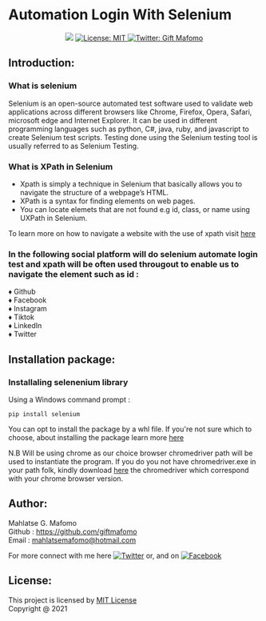 # Automation Login With Selenium

<p align="center">
   
 <img src="https://img.shields.io/pypi/pyversions/see?style=plastic)" />  
  <a href="(https://github.com/giftmafomo/website--login-with-selenium/blob/fdd79685000abf22906e369fd9377b2ce0b3476b/LICENSE#L1)">
    <img alt="License: MIT" src="https://img.shields.io/badge/license-MIT-yellow.svg" target="_blank" />
  </a>
  
  <a href="https://twitter.com/mafomo_gift">
    <img alt="Twitter: Gift Mafomo" src="https://img.shields.io/twitter/follow/mafomo_gift.svg?style=social" target="_blank" />
  </a>
</p>


## Introduction:



### What is selenium
Selenium is an open-source automated test software used to validate web applications across different browsers like Chrome, Firefox, Opera, Safari, microsoft edge and Internet Explorer. It can be used in different programming languages such as python, C#, java, ruby, and javascript to create Selenium test scripts. Testing done using the Selenium testing tool is usually referred to as Selenium Testing.

### What is XPath in Selenium
* Xpath is simply a technique in Selenium that basically allows you to navigate the structure of a webpage’s HTML. 
* XPath is a syntax for finding elements on web pages. 
* You can locate elemets that are not found e.g id, class, or name using UXPath in Selenium.
 
To learn more on how to navigate a website with the use of xpath visit [here](https://www.perfecto.io/blog/xpath-in-selenium) 

### In the following social platform will do selenium automate login test and xpath will be often used througout to enable us to navigate the element such as id :

:diamonds: Github      
:diamonds: Facebook   
:diamonds: Instagram   
:diamonds: Tiktok    
:diamonds: LinkedIn   
:diamonds: Twitter   

## Installation package:

### Installaling selenenium library

Using a Windows command prompt :

 ```pip install selenium```

You can opt to install the package by a whl file. If you're not sure which to choose, about installing the package learn more [here](https://files.pythonhosted.org/packages/58/76/705b5c776f783d1ba7c630347463d4ae323282bbd859a8e9420c7ff79581/selenium-4.1.0-py3-none-any.whl`)

N.B Will be using chrome as our choice browser 
chromedriver path will be used to instantiate the program. 
If you do you not have chromedriver.exe in your path folk, kindly download [here](https://chromedriver.chromium.org/downloads) the chromedriver which correspond with your chrome browser version.

## Author:

Mahlatse G. Mafomo  
Github : https://github.com/giftmafomo  
Email  : mahlatsemafomo@hotmail.com  


<!-- display the social media buttons in your README -->
For more connect with me here 
[![Twitter][1.1]][1]
or, and on
[![Facebook][2.1]][2]


<!-- links to social media icons -->
<!-- no need to change these -->

<!-- icons with padding -->

[1.1]: http://i.imgur.com/tXSoThF.png (twitter icon with padding)
[2.1]: http://i.imgur.com/P3YfQoD.png (facebook icon with padding)


<!-- icons without padding -->
[1.2]: http://i.imgur.com/wWzX9uB.png (twitter icon without padding)
[2.2]: http://i.imgur.com/fep1WsG.png (facebook icon without padding)

<!-- links to your social media accounts -->
<!-- update these accordingly -->

[1]: http://www.twitter.com/mafomo_gifted
[2]: http://www.facebook.com/mahlatsegiftmafomo


<!-- Please don't remove this: Grab your social icons from https://github.com/carlsednaoui/gitsocial -->
## License:
This project is licensed by [MIT License](https://github.com/giftmafomo/website--login-with-selenium/blob/fdd79685000abf22906e369fd9377b2ce0b3476b/LICENSE#L1)<br/> 
Copyright @ 2021
